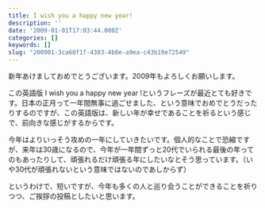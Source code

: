 ```yaml
---
title: I wish you a happy new year!
description: ''
date: '2009-01-01T17:03:44.000Z'
categories: []
keywords: []
slug: "200901-3ca68f1f-4383-4b8e-a9ea-c43b19e72549"
---
```

新年あけましておめでとうございます。2009年もよろしくお願いします。

この英語版 I wish you a happy new year !というフレーズが最近とても好きです。日本の正月って一年間無事に過ごせました、という意味でおめでとうだったりするのですが、この英語版は、新しい年が幸せであることを祈るという感じで、前向きな感じがするからです。

今年はよりいっそう攻めの一年にしていきたいです。個人的なことで恐縮ですが、来年は30歳になるので、今年が一年間ずっと20代でいられる最後の年ってのもあったりして、頑張れるだけ頑張る年にしたいなとそう思っています。（いや30代が頑張れないという意味ではないのであしからず）

というわけで、短いですが、今年も多くの人と巡り会うことができることを祈りつつ、ご挨拶の投稿としたいと思います。